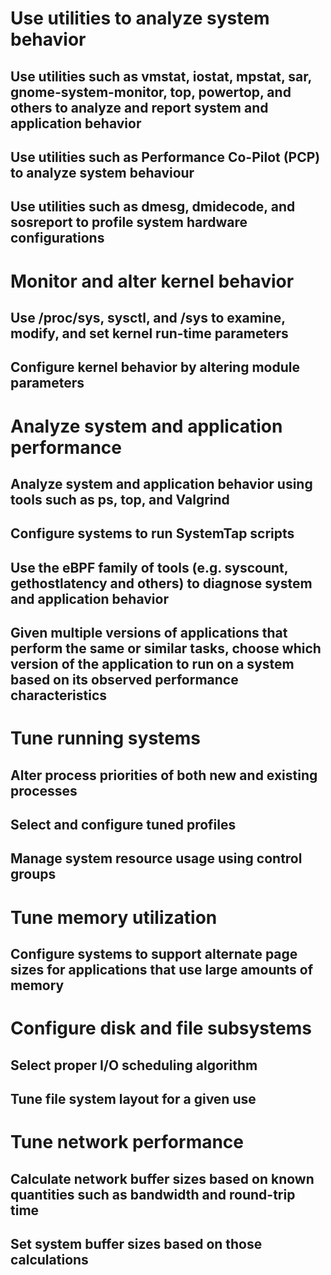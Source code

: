 # Use utilities to analyze system behavior

## Use utilities such as vmstat, iostat, mpstat, sar, gnome-system-monitor, top, powertop, and others to analyze and report system and application behavior

## Use utilities such as Performance Co-Pilot (PCP) to analyze system behaviour

## Use utilities such as dmesg, dmidecode, and sosreport to profile system hardware configurations

# Monitor and alter kernel behavior

## Use /proc/sys, sysctl, and /sys to examine, modify, and set kernel run-time parameters

## Configure kernel behavior by altering module parameters

# Analyze system and application performance

## Analyze system and application behavior using tools such as ps, top, and Valgrind

## Configure systems to run SystemTap scripts

## Use the eBPF family of tools (e.g. syscount, gethostlatency and others) to diagnose system and application behavior

## Given multiple versions of applications that perform the same or similar tasks, choose which version of the application to run on a system based on its observed performance characteristics

# Tune running systems

## Alter process priorities of both new and existing processes

## Select and configure tuned profiles

## Manage system resource usage using control groups

# Tune memory utilization

## Configure systems to support alternate page sizes for applications that use large amounts of memory

# Configure disk and file subsystems

## Select proper I/O scheduling algorithm

## Tune file system layout for a given use

# Tune network performance

## Calculate network buffer sizes based on known quantities such as bandwidth and round-trip time

## Set system buffer sizes based on those calculations

